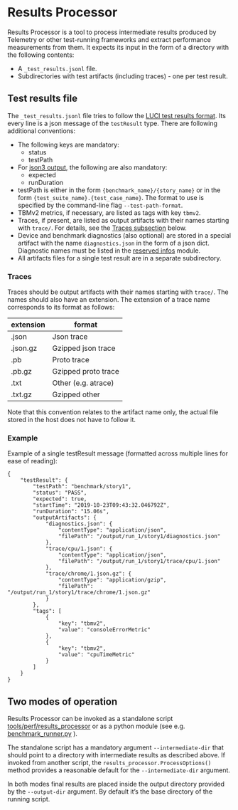 <!-- Copyright 2019 The Chromium Authors. All rights reserved.
     Use of this source code is governed by a BSD-style license that can be
     found in the LICENSE file.
-->

# Results Processor

Results Processor is a tool to process intermediate results produced by
Telemetry or other test-running frameworks and extract performance measurements
from them. It expects its input in the form of a directory with the following
contents:
- A `_test_results.jsonl` file.
- Subdirectories with test artifacts (including traces) - one per test result.

## Test results file

The `_test_results.jsonl` file tries to follow the
[LUCI test results format](https://source.chromium.org/chromium/infra/infra/+/master:go/src/go.chromium.org/luci/resultdb/sink/proto/v1/test_result.proto).
Its every line is a json message of the `testResult` type. There are following
additional conventions:

- The following keys are mandatory:
  - status
  - testPath
- For [json3 output](https://chromium.googlesource.com/chromium/src/+/master/docs/testing/json_test_results_format.md), the following are also mandatory:
  - expected
  - runDuration
- testPath is either in the form `{benchmark_name}/{story_name}` or in the form
`{test_suite_name}.{test_case_name}`. The format to use is specified by the
command-line flag `--test-path-format`.
- TBMv2 metrics, if necessary, are listed as tags with key `tbmv2`.
- Traces, if present, are listed as output artifacts with their names starting
with `trace/`. For details, see the [Traces subsection](#traces) below.
- Device and benchmark diagnostics (also optional) are stored in a special
artifact with the name `diagnostics.json` in the form of a json dict.
Diagnostic names must be listed in the
[reserved infos](https://cs.chromium.org/chromium/src/third_party/catapult/tracing/tracing/value/diagnostics/reserved_infos.py)
module.
- All artifacts files for a single test result are in a separate subdirectory.

### Traces

Traces should be output artifacts with their names starting with `trace/`. The
names should also have an extension. The extension of a trace name corresponds
to its format as follows:

|extension | format
|--- | ---
|.json | Json trace
|.json.gz | Gzipped json trace
|.pb | Proto trace
|.pb.gz | Gzipped proto trace
|.txt | Other (e.g. atrace)
|.txt.gz | Gzipped other

Note that this convention relates to the artifact name only, the actual file
stored in the host does not have to follow it.

### Example

Example of a single testResult message (formatted across multiple lines for ease
of reading):

    {
        "testResult": {
            "testPath": "benchmark/story1",
            "status": "PASS",
            "expected": true,
            "startTime": "2019-10-23T09:43:32.046792Z",
            "runDuration": "15.06s",
            "outputArtifacts": {
                "diagnostics.json": {
                    "contentType": "application/json",
                    "filePath": "/output/run_1/story1/diagnostics.json"
                },
                "trace/cpu/1.json": {
                    "contentType": "application/json",
                    "filePath": "/output/run_1/story1/trace/cpu/1.json"
                },
                "trace/chrome/1.json.gz": {
                    "contentType": "application/gzip",
                    "filePath": "/output/run_1/story1/trace/chrome/1.json.gz"
                }
            },
            "tags": [
                {
                    "key": "tbmv2",
                    "value": "consoleErrorMetric"
                },
                {
                    "key": "tbmv2",
                    "value": "cpuTimeMetric"
                }
            ]
        }
    }

## Two modes of operation

Results Processor can be invoked as a standalone script
[tools/perf/results_processor](https://cs.chromium.org/chromium/src/tools/perf/results_processor?q=tools/perf/results_processor)
or as a python module (see e.g.
[benchmark_runner.py](https://cs.chromium.org/chromium/src/tools/perf/core/benchmark_runner.py)
).

The standalone script has a mandatory argument `--intermediate-dir` that should
point to a directory with intermediate results as described above. If invoked
from another script, the `results_processor.ProcessOptions()` method provides
a reasonable default for the `--intermediate-dir` argument.

In both modes final results are placed inside the output directory provided
by the `--output-dir` argument. By default it’s the base directory of the
running script.

